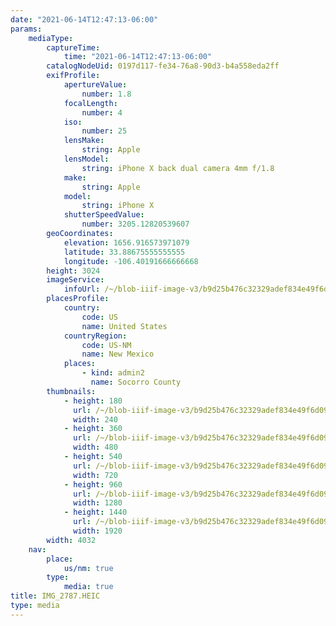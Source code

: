 ```yaml
---
date: "2021-06-14T12:47:13-06:00"
params:
    mediaType:
        captureTime:
            time: "2021-06-14T12:47:13-06:00"
        catalogNodeUid: 0197d117-fe34-76a8-90d3-b4a558eda2ff
        exifProfile:
            apertureValue:
                number: 1.8
            focalLength:
                number: 4
            iso:
                number: 25
            lensMake:
                string: Apple
            lensModel:
                string: iPhone X back dual camera 4mm f/1.8
            make:
                string: Apple
            model:
                string: iPhone X
            shutterSpeedValue:
                number: 3205.12820539607
        geoCoordinates:
            elevation: 1656.916573971079
            latitude: 33.88675555555555
            longitude: -106.40191666666668
        height: 3024
        imageService:
            infoUrl: /~/blob-iiif-image-v3/b9d25b476c32329adef834e49f6d096d0ebef3f7b7d5e0f07c57cb5df193c008/info.json
        placesProfile:
            country:
                code: US
                name: United States
            countryRegion:
                code: US-NM
                name: New Mexico
            places:
                - kind: admin2
                  name: Socorro County
        thumbnails:
            - height: 180
              url: /~/blob-iiif-image-v3/b9d25b476c32329adef834e49f6d096d0ebef3f7b7d5e0f07c57cb5df193c008/full/240%2C180/0/default.jpg
              width: 240
            - height: 360
              url: /~/blob-iiif-image-v3/b9d25b476c32329adef834e49f6d096d0ebef3f7b7d5e0f07c57cb5df193c008/full/480%2C360/0/default.jpg
              width: 480
            - height: 540
              url: /~/blob-iiif-image-v3/b9d25b476c32329adef834e49f6d096d0ebef3f7b7d5e0f07c57cb5df193c008/full/720%2C540/0/default.jpg
              width: 720
            - height: 960
              url: /~/blob-iiif-image-v3/b9d25b476c32329adef834e49f6d096d0ebef3f7b7d5e0f07c57cb5df193c008/full/1280%2C960/0/default.jpg
              width: 1280
            - height: 1440
              url: /~/blob-iiif-image-v3/b9d25b476c32329adef834e49f6d096d0ebef3f7b7d5e0f07c57cb5df193c008/full/1920%2C1440/0/default.jpg
              width: 1920
        width: 4032
    nav:
        place:
            us/nm: true
        type:
            media: true
title: IMG_2787.HEIC
type: media
---
```

